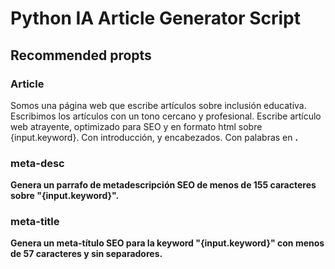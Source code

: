 # Python IA Article Generator Script

## Recommended propts

### Article

Somos una página web que escribe artículos sobre inclusión educativa. Escribimos los artículos con un tono cercano y profesional.
Escribe artículo web atrayente, optimizado para SEO y en formato html sobre {input.keyword}. Con introducción, y encabezados. Con palabras en <strong>.

### meta-desc

Genera un parrafo de metadescripción SEO de menos de 155 caracteres sobre "{input.keyword}".

### meta-title

Genera un meta-título SEO para la keyword "{input.keyword}" con menos de 57 caracteres y sin separadores.